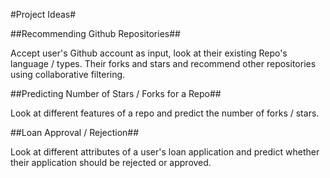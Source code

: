 #Project Ideas#

##Recommending Github Repositories##

Accept user's Github account as input, look at their existing Repo's language / types. Their forks and stars and recommend other repositories using collaborative filtering.

##Predicting Number of Stars / Forks for a Repo##

Look at different features of a repo and predict the number of forks / stars.

##Loan Approval / Rejection##

Look at different attributes of a user's loan application and predict whether their application should be rejected or approved.

